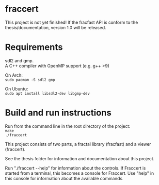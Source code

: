 # fraccert
This project is not yet finished! If the fracfast API is conform to the thesis/documentation, version 1.0 will be released.

# Requirements
sdl2 and gmp.  
A C++ compiler with OpenMP support (e.g. g++ >9)

On Arch:  
`sudo pacman -S sdl2 gmp`

On Ubuntu:  
`sudo apt install libsdl2-dev libgmp-dev`


# Build and run instructions
Run from the command line in the root directory of the project:  
`make`  
`./fraccert`

This project consists of two parts, a fractal library (fracfast) and a viewer (fraccert).

See the thesis folder for information and documentation about this project.

Run "./fraccert --help" for information about the controls.
If Fraccert is started from a terminal, this becomes a console for Fraccert. Use "help" in this console for information about the available commands.
